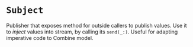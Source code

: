 # `Subject`

Publisher that exposes method for outside callers to publish values. Use it to _inject_ values into stream, by calling its `send(_:)`. Useful for adapting imperative code to Combine model.
